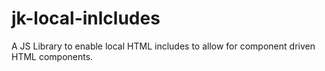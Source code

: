 # jk-local-inlcludes
A JS Library to enable local HTML includes to allow for component driven HTML components.
